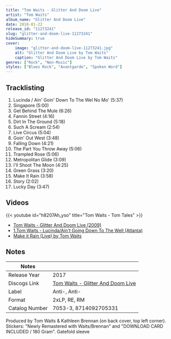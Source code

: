 ```yaml
---
title: "Tom Waits - Glitter And Doom Live"
artist: "Tom Waits"
album_name: "Glitter And Doom Live"
date: 2018-01-22
release_id: "11273241"
slug: "glitter-and-doom-live-11273241"
hideSummary: true
cover:
    image: "glitter-and-doom-live-11273241.jpg"
    alt: "Glitter And Doom Live by Tom Waits"
    caption: "Glitter And Doom Live by Tom Waits"
genres: ["Rock", "Non-Music"]
styles: ["Blues Rock", "Avantgarde", "Spoken Word"]
---
```


## Tracklisting
1. Lucinda / Ain' Goin' Down To The Wel No Mo' (5:37)
2. Singapore (5:00)
3. Get Behind The Mule (6:26)
4. Fannin Street (4:16)
5. Dirt In The Ground (5:18)
6. Such A Scream (2:54)
7. Live Circus (5:04)
8. Goin' Out West (3:48)
9. Falling Down (4:21)
10. The Part You Throw Away (5:06)
11. Trampled Rose (5:06)
12. Metropolitan Glide (3:09)
13. I'll Shoot The Moon (4:25)
14. Green Grass (3:20)
15. Make It Rain (3:58)
16. Story (2:02)
17. Lucky Day (3:47)

## Videos
{{< youtube id="h8207Ah_yso" title="Tom Waits - Tom Tales" >}}
- [Tom Waits - Glitter And Doom Live (2009)](https://www.youtube.com/watch?v=rqGNtfNEADQ)
- [1.Tom Waits - Lucinda/Ain't Going Down To The Well (Atlanta)](https://www.youtube.com/watch?v=lN6TJ9Jm6K4)
- [Make it Rain (Live) by Tom Waits](https://www.youtube.com/watch?v=tTolREI7UV4)


## Notes

| Notes          |             |
| ---------------| ----------- |
| Release Year   | 2017 |
| Discogs Link   | [Tom Waits - Glitter And Doom Live](https://www.discogs.com/release/11273241-Tom-Waits-Glitter-And-Doom-Live) |
| Label          | Anti-, Anti- |
| Format         | 2xLP, RE, RM |
| Catalog Number | 7053-3, 8714092705331 |

Produced by Tom Waits & Kathleen Brennan (on back cover, top left corner). Stickers: "Newly Remastered with Waits/Brennan" and "DOWNLOAD CARD INCLUDED / 180 Gram". Gatefold sleeve 

